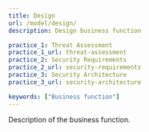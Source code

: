 ```yaml
---
title: Design
url: /model/design/
description: Design business function

practice_1: Threat Assessment
practice_1_url: threat-assessment
practice_2: Security Requirements
practice_2_url: security-requirements
practice_3: Security Architecture
practice_3_url: security-architecture

keywords: ["Business function"]
---
```


Description of the business function.
